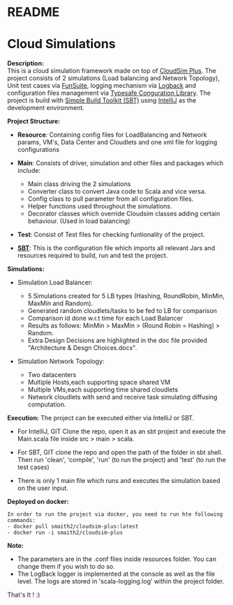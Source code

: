 # README #

# Cloud Simulations #



**Description:**  
This is a cloud simulation framework made on top of [CloudSim Plus](http://cloudsimplus.org//). The project consists of 2 simulations (Load balancing and Network Topology), Unit test cases via [FunSuite](http://www.scalatest.org/getting_started_with_fun_suite), logging mechanism via [Logback](https://logback.qos.ch/) and configuration files management via [Typesafe Conguration Library](https://github.com/lightbend/config). The project is build with [Simple Build Toolkit (SBT)](https://www.scala-sbt.org/1.x/docs/index.html) using [IntelliJ](https://www.jetbrains.com/student/) as the development environment.   


**Project Structure:** 

- **Resource**: Containing config files for LoadBalancing and Network params, VM's, Data Center and Cloudlets and one xml file for logging configurations
    
- **Main**: Consists of driver, simulation and other files and packages which include:
     - Main class driving the 2 simulations
     - Converter class to convert Java code to Scala and vice versa. 
     - Config class to pull parameter from all configuration files. 
     - Helper functions used throughout the simulations.
     - Decorator classes which override Cloudsim classes adding certain behaviour. (Used in load balancing)
            
    
- **Test**: Consist of Test files for checking funtionality of the project.
    
- **[SBT](http://www.scala-sbt.org/0.13/docs/Basic-Def.html)**: This is the configuration file which imports all relevant Jars and resources required to build, run and test the project.


**Simulations:**

- Simulation Load Balancer: 
    -  5 Simulations created for 5 LB types (Hashing, RoundRobin, MinMin, MaxMin and Random).
    -  Generated random cloudlets/tasks to be fed to LB for comparison
    -  Comparison id done w.r.t time for each Load Balancer
    -  Results as follows: MinMin > MaxMin > (Round Robin = Hashing) > Random.
    -  Extra Design Decisions are highlighted in the doc file provided "Architecture & Desgn Choices.docx".
    
- Simulation Network Topology: 
    -  Two datacenters
    -  Multiple Hosts,each supporting space shared VM
    -  Multiple VMs,each supporting time shared cloudlets
    -  Network cloudlets with send and receive task simulating diffusing computation.  

**Execution:**
 The project can be executed either via IntelliJ or SBT.
 
 - For IntelliJ, GIT Clone the repo, open it as an sbt project and execute the Main.scala file inside src > main > scala.
 
 - For SBT, GIT clone the repo and open the path of the folder in sbt shell. Then run 'clean', 'compile', 'run' (to run the project) and 'test' (to run the test cases)
 
 - There is only 1 main file which runs and executes the simulation based on the user input.
 
 **Deployed on docker:** 
    
    In order to run the project via docker, you need to run hte following commands:
    - docker pull smaith2/cloudsim-plus:latest
    - docker run -i smaith2/cloudsim-plus
 
 **Note:** 
 -  The parameters are in the .conf files inside resources folder. You can change them if you wish to do so.
 -  The LogBack logger is implemented at the console as well as the file level. The logs are stored in 'scala-logging.log' within the project folder.
 
 That's It ! :) 
